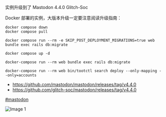 实例升级到了 Mastodon 4.4.0 Glitch-Soc

Docker 部署的实例，大版本升级一定要注意阅读升级指南：

```
docker compose down
docker compose pull

docker compose run --rm -e SKIP_POST_DEPLOYMENT_MIGRATIONS=true web bundle exec rails db:migrate

docker compose up -d

docker-compose run --rm web bundle exec rails db:migrate

docker-compose run --rm web bin/tootctl search deploy --only-mapping --only=accounts

```

* <https://github.com/mastodon/mastodon/releases/tag/v4.4.0>
* <https://github.com/glitch-soc/mastodon/releases/tag/v4.4.0>

[#mastodon](https://e5n.cc/tags/mastodon)

![Image 1](https://files.e5n.cc/media_attachments/files/114/818/418/365/885/139/original/74c477dffd25e9ea.jpg)